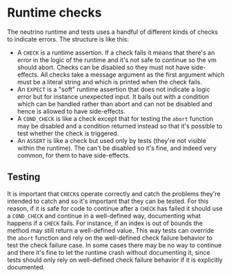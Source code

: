 Runtime checks
==============

The neutrino runtime and tests uses a handful of different kinds of checks to indicate errors. The structure is like this:

 * A `CHECK` is a runtime assertion. If a check fails it means that there's an error in the logic of the runtime and it's not safe to continue so the vm should abort. Checks can be disabled so they must not have side-effects. All checks take a message argument as the first argument which must be a literal string and which is printed when the check fails.
 * An `EXPECT` is a "soft" runtime assertion that does not indicate a logic error but for instance unexpected input. It bails out with a condition which can be handled rather than abort and can not be disabled and hence is allowed to have side-effects.
 * A `COND_CHECK` is like a check except that for testing the `abort` function may be disabled and a condition returned instead so that it's possible to test whether the check is triggered.
 * An `ASSERT` is like a check but used only by tests (they're not visible within the runtime). The can't be disabled so it's fine, and indeed very common, for them to have side-effects.
 
## Testing

It is important that `CHECK`s operate correctly and catch the problems they're intended to catch and so it's important that they can be tested. For this reason, if it is safe for code to continue after a `CHECK` has failed it should use a `COND_CHECK` and continue in a well-defined way, documenting what happens if a `CHECK` fails. For instance, if an index is out of bounds the method may still return a well-defined value. This way tests can override the `abort` function and rely on the well-defined check failure behavior to test the check failure case. In some cases there may be no way to continue and there it's fine to let the runtime crash without documenting it, since tests should only rely on well-defined check failure behavior if it is explicitly documented.

